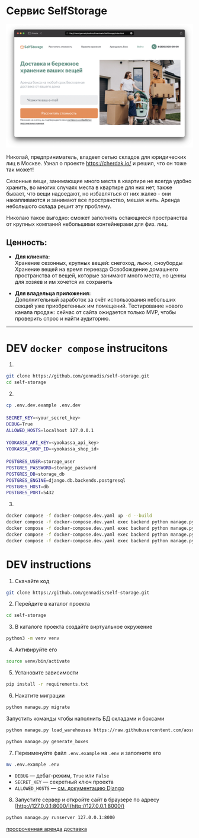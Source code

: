 # Сервис SelfStorage

![screenshot](Screenshot.png)

Николай, предприниматель, владеет сетью складов для юридических лиц в Москве. Узнал о проекте https://cherdak.io/ и решил, что он тоже так может! 

Сезонные вещи, занимающие много места в квартире не всегда удобно хранить, во многих случаях места в квартире для них нет, также бывает, что вещи надоедают, но избавляться от них жалко - они накапливаются и занимают все пространство, мешая жить. Аренда небольшого склада решит эту проблему.

Николаю такое выгодно: сможет заполнять остающиеся пространства от крупных компаний небольшими контейнерами для физ. лиц.

## Ценность:

- **Для клиента:**  
Хранение сезонных, крупных вещей: снегоход, лыжи, сноуборды
Хранение вещей на время переезда
Освобождение домашнего пространства от вещей, которые занимают много места, но ценны для хозяев и им хочется их сохранить

- **Для владельца приложения:**  
Дополнительный заработок за счёт использования небольших секций уже приобретенных им помещений.
Тестирование нового канала продаж: сейчас от сайта ожидается только MVP, чтобы проверить спрос и найти аудиторию.

---

# DEV `docker compose` instrucitons
1.
```sh
git clone https://github.com/gennadis/self-storage.git
cd self-storage
```

2.
```sh
cp .env.dev.example .env.dev

SECRET_KEY=<your_secret_key>
DEBUG=True
ALLOWED_HOSTS=localhost 127.0.0.1

YOOKASSA_API_KEY=<yookassa_api_key>
YOOKASSA_SHOP_ID=<yookassa_shop_id>

POSTGRES_USER=storage_user
POSTGRES_PASSWORD=storage_password
POSTGRES_DB=storage_db
POSTGRES_ENGINE=django.db.backends.postgresql
POSTGRES_HOST=db
POSTGRES_PORT=5432
```
3.
```sh
docker compose -f docker-compose.dev.yaml up -d --build
docker compose -f docker-compose.dev.yaml exec backend python manage.py makemigrations
docker compose -f docker-compose.dev.yaml exec backend python manage.py migrate
docker compose -f docker-compose.dev.yaml exec backend python manage.py loaddata db.json
docker compose -f docker-compose.dev.yaml exec backend python manage.py createsuperuser
```


# DEV instructions

1. Скачайте код
```sh
git clone https://github.com/gennadis/self-storage.git
```

2. Перейдите в каталог проекта
```sh
cd self-storage
```

3. В каталоге проекта создайте виртуальное окружение
```sh
python3 -m venv venv
```

4. Активируйте его
```sh
source venv/bin/activate
```

5. Установите зависимости
```sh
pip install -r requirements.txt
```

6. Накатите миграции
```sh
python manage.py migrate
```
Запустить команды чтобы наполнить БД складами и боксами
```sh
python manage.py load_warehouses https://raw.githubusercontent.com/aosothra/remote_content/master/self_storage/warehouses.json
```
```sh
python manage.py generate_boxes
```

7. Переименуйте файл `.env.example` на `.env` и заполните его
```sh
mv .env.example .env
```
- `DEBUG` — дебаг-режим, `True` или `False`
- `SECRET_KEY` — секретный ключ проекта
- `ALLOWED_HOSTS` — [см. документацию Django](https://docs.djangoproject.com/en/3.1/ref/settings/#allowed-hosts)

8. Запустите сервер и откройте сайт в браузере по адресу [http://127.0.0.1:8000/](http://127.0.0.1:8000/)

```sh
python manage.py runserver 127.0.0.1:8000
```


[просроченная аренда](127.0.0.1:8000/overdue)
[доставка]()
